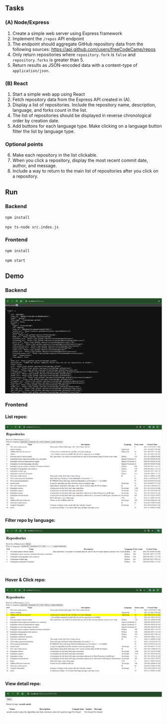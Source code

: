 Tasks
-----
### (A) Node/Express

1. Create a simple web server using Express framework
2. Implement the `/repos` API endpoint
3. The endpoint should aggregate GitHub repository data from the
following sources: https://api.github.com/users/freeCodeCamp/repos
4. Only return repositories where `repository.fork` is `false` and `repository.forks` is greater than 5.
5. Return results as JSON-encoded data with a content-type of `application/json`.

### (B) React

1. Start a simple web app using React
2. Fetch repository data from the Express API created in (A).
3. Display a list of repositories. Include the repository name, description, language, and forks count in the list.
4. The list of repositories should be displayed in reverse chronological order by creation date.
5. Add buttons for each language type. Make clicking on a language button filter the list by language type.

### Optional points
6. Make each repository in the list clickable.
7. When you click a repository, display the most recent commit date, author, and message.
8. Include a way to return to the main list of repositories after you click on a repository.

Run
-----
### Backend
`npm install` 

`npx ts-node src.index.js`

### Frontend
`npm install`

`npm start`

Demo
-----
### Backend
![](./demo/backend.png)

### Frontend
#### List repos:
![](./demo/list-repos.png)
#### Filter repo by language:
![](./demo/filter-repo.png)
#### Hover & Click repo:
![](./demo/click-repo.png)
#### View detail repo:
![](./demo/detail%20repo.png)



